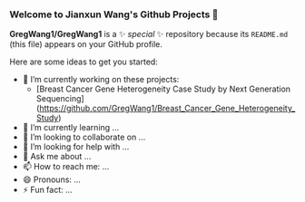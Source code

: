 ### Welcome to Jianxun Wang's Github Projects 👋


**GregWang1/GregWang1** is a ✨ _special_ ✨ repository because its `README.md` (this file) appears on your GitHub profile.

Here are some ideas to get you started:

- 🔭 I’m currently working on these projects:
    - [Breast Cancer Gene Heterogeneity Case Study by Next Generation Sequencing] (https://github.com/GregWang1/Breast_Cancer_Gene_Heterogeneity_Study)
- 🌱 I’m currently learning ...
- 👯 I’m looking to collaborate on ...
- 🤔 I’m looking for help with ...
- 💬 Ask me about ...
- 📫 How to reach me: ...
- 😄 Pronouns: ...
- ⚡ Fun fact: ...
